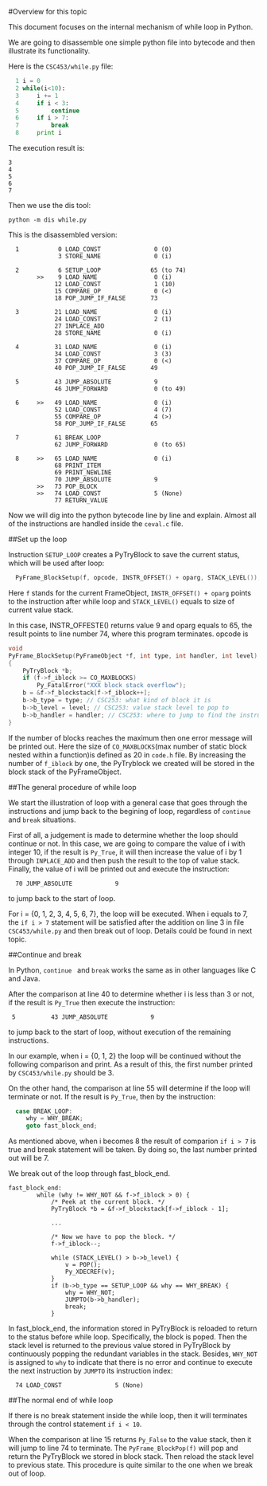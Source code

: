 #Overview for this topic

This document focuses on the internal mechanism of while loop in Python.

We are going to disassemble one simple python file into bytecode and then illustrate its functionality.

Here is the `CSC453/while.py` file:

```python
  1 i = 0
  2 while(i<10):
  3     i += 1
  4     if i < 3:
  5         continue
  6     if i > 7:
  7         break
  8     print i
```
The execution result is:

```
3
4
5
6
7
```

Then we use the dis tool:

```
python -m dis while.py
```

This is the disassembled version:

```
  1           0 LOAD_CONST               0 (0)
              3 STORE_NAME               0 (i)

  2           6 SETUP_LOOP              65 (to 74)
        >>    9 LOAD_NAME                0 (i)
             12 LOAD_CONST               1 (10)
             15 COMPARE_OP               0 (<)
             18 POP_JUMP_IF_FALSE       73

  3          21 LOAD_NAME                0 (i)
             24 LOAD_CONST               2 (1)
             27 INPLACE_ADD         
             28 STORE_NAME               0 (i)

  4          31 LOAD_NAME                0 (i)
             34 LOAD_CONST               3 (3)
             37 COMPARE_OP               0 (<)
             40 POP_JUMP_IF_FALSE       49

  5          43 JUMP_ABSOLUTE            9
             46 JUMP_FORWARD             0 (to 49)

  6     >>   49 LOAD_NAME                0 (i)
             52 LOAD_CONST               4 (7)
             55 COMPARE_OP               4 (>)
             58 POP_JUMP_IF_FALSE       65

  7          61 BREAK_LOOP          
             62 JUMP_FORWARD             0 (to 65)

  8     >>   65 LOAD_NAME                0 (i)
             68 PRINT_ITEM          
             69 PRINT_NEWLINE       
             70 JUMP_ABSOLUTE            9
        >>   73 POP_BLOCK           
        >>   74 LOAD_CONST               5 (None)
             77 RETURN_VALUE 
```
Now we will dig into the python bytecode line by line and explain. Almost all of the instructions are handled inside the `ceval.c` file.

##Set up the loop

Instruction `SETUP_LOOP` creates a PyTryBlock to save the current status, which will be used after loop:

```c
  PyFrame_BlockSetup(f, opcode, INSTR_OFFSET() + oparg, STACK_LEVEL());
```
Here `f` stands for the current FrameObject, `INSTR_OFFSET() + oparg` points to the instruction after while loop and `STACK_LEVEL()` equals to size of current value stack.

In this case, INSTR_OFFESTE() returns value 9 and oparg equals to 65, the result points to line number 74, where this program terminates. opcode is 
```c
void
PyFrame_BlockSetup(PyFrameObject *f, int type, int handler, int level)
{
    PyTryBlock *b;
    if (f->f_iblock >= CO_MAXBLOCKS)
        Py_FatalError("XXX block stack overflow");
    b = &f->f_blockstack[f->f_iblock++];
    b->b_type = type; // CSC253: what kind of block it is 
    b->b_level = level; // CSC253: value stack level to pop to 
    b->b_handler = handler; // CSC253: where to jump to find the instruction index after while loop
}
```
 If the number of blocks reaches the maximum then one error message will be printed out. Here the size of `CO_MAXBLOCKS`(max number of static block nested within a function)is defined as 20 in `code.h` file. By increasing the number of `f_iblock` by one, the PyTryblock we created will be stored in the block stack of the PyFrameObject.

##The general procedure of while loop

We start the illustration of loop with a general case that goes through the instructions and jump back to the begining of loop, regardless of `continue` and `break` situations.

First of all, a judgement is made to determine whether the loop should continue or not. In this case, we are going to compare the value of i with integer 10, if the result is `Py_True`, it will then increase the value of i by 1 through `INPLACE_ADD` and then push the result to the top of value stack. Finally, the value of i will be printed out and execute the instruction:
```
  70 JUMP_ABSOLUTE            9
```

to jump back to the start of loop.

For i = {0, 1, 2, 3, 4, 5, 6, 7}, the loop will be executed. When i equals to 7, the `if i > 7` statement will be satisfied after the addition on line 3 in file `CSC453/while.py` and then break out of loop. Details could be found in next topic.

##Continue and break

In Python, `continue ` and `break` works the same as in other languages like C and Java.

After the comparison at line 40 to determine whether i is less than 3 or not, if the result is `Py_True` then execute the instruction:
```
 5          43 JUMP_ABSOLUTE            9
```
to jump back to the start of loop, without execution of the remaining instructions.

In our example, when i = {0, 1, 2} the loop will be continued without the following comparison and print. As a result of this, the first number printed by `CSC453/while.py` should be 3.

On the other hand, the comparison at line 55 will determine if the loop will terminate or not. If the result is `Py_True`, then by the instruction:
```c
  case BREAK_LOOP:
     why = WHY_BREAK;
     goto fast_block_end;
```
As mentioned above, when i becomes 8 the result of comparion `if i > 7` is true and break statement will be taken. By doing so, the last number printed out will be 7.

We break out of the loop through fast_block_end.
```
fast_block_end:
        while (why != WHY_NOT && f->f_iblock > 0) {
            /* Peek at the current block. */
            PyTryBlock *b = &f->f_blockstack[f->f_iblock - 1];

            ...

            /* Now we have to pop the block. */
            f->f_iblock--;

            while (STACK_LEVEL() > b->b_level) {
                v = POP();
                Py_XDECREF(v);
            }
            if (b->b_type == SETUP_LOOP && why == WHY_BREAK) {
                why = WHY_NOT;
                JUMPTO(b->b_handler);
                break;
            }
```
In fast_block_end, the information stored in PyTryBlock is reloaded to return to the status before while loop.
Specifically, the block is poped. Then the stack level is returned to the previous value stored in PyTryBlock by continuously popping the redundant variables in the stack. Besides, `WHY_NOT` is assigned to `why` to indicate that there is no error and continue to execute the next instruction by `JUMPTO` its instruction index:
```
  74 LOAD_CONST               5 (None)
```

##The normal end of while loop

If there is no break statement inside the while loop, then it will terminates through the control statement `if i < 10`.

When the comparison at line 15 returns `Py_False` to the value stack, then it will jump to line 74 to terminate. The `PyFrame_BlockPop(f)` will pop and return the PyTryBlock we stored in block stack. Then reload the stack level to previous state. This procedure is quite similar to the one when we break out of loop.




